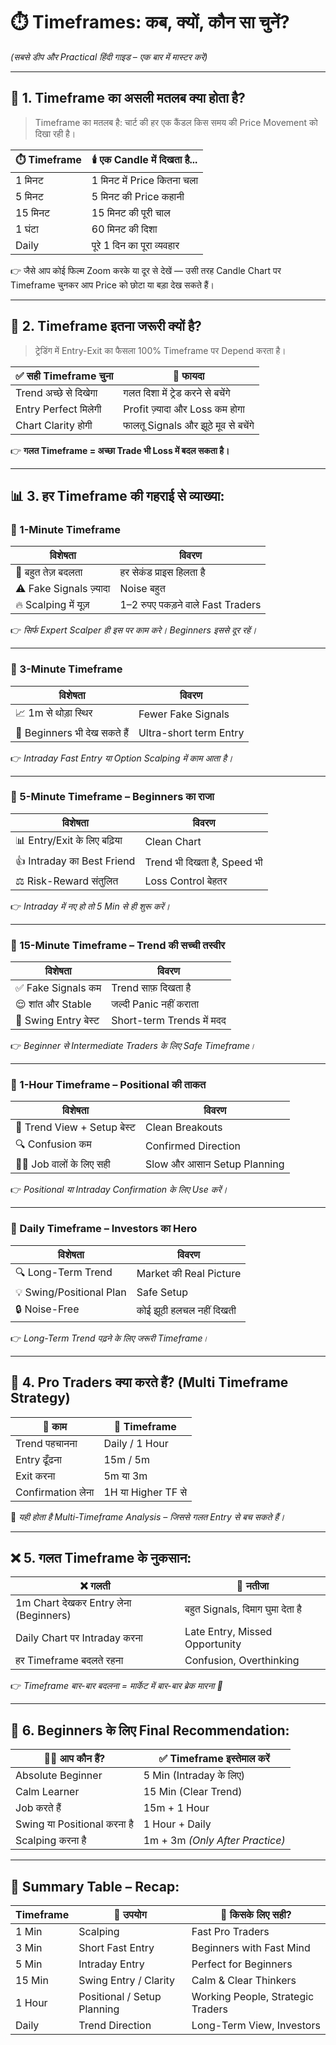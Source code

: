 # ⏱️ Timeframes: कब, क्यों, कौन सा चुनें?
*(सबसे डीप और Practical हिंदी गाइड – एक बार में मास्टर करें)*

---

## 🔰 1. Timeframe का असली मतलब क्या होता है?

> Timeframe का मतलब है: चार्ट की हर एक कैंडल किस समय की Price Movement को दिखा रही है।

| ⏱️ Timeframe | 🕯️ एक Candle में दिखता है...         |
|--------------|----------------------------------------|
| 1 मिनट        | 1 मिनट में Price कितना चला              |
| 5 मिनट        | 5 मिनट की Price कहानी                  |
| 15 मिनट       | 15 मिनट की पूरी चाल                    |
| 1 घंटा        | 60 मिनट की दिशा                       |
| Daily         | पूरे 1 दिन का पूरा व्यवहार             |

👉 जैसे आप कोई फिल्म Zoom करके या दूर से देखें — उसी तरह Candle Chart पर Timeframe चुनकर आप Price को छोटा या बड़ा देख सकते हैं।

---

## 🎯 2. Timeframe इतना जरूरी क्यों है?

> ट्रेडिंग में Entry-Exit का फैसला 100% Timeframe पर Depend करता है।

| ✅ सही Timeframe चुना    | 🎁 फायदा                             |
|--------------------------|--------------------------------------|
| Trend अच्छे से दिखेगा     | गलत दिशा में ट्रेड करने से बचेंगे      |
| Entry Perfect मिलेगी       | Profit ज़्यादा और Loss कम होगा         |
| Chart Clarity होगी        | फालतू Signals और झूठे मूव से बचेंगे     |

👉 **गलत Timeframe = अच्छा Trade भी Loss में बदल सकता है।**

---

## 📊 3. हर Timeframe की गहराई से व्याख्या:

### 🔹 1-Minute Timeframe

| विशेषता                | विवरण                                      |
|------------------------|---------------------------------------------|
| 🔁 बहुत तेज़ बदलता      | हर सेकंड प्राइस हिलता है                    |
| ⚠️ Fake Signals ज़्यादा | Noise बहुत                                  |
| 🔥 Scalping में यूज़     | 1–2 रुपए पकड़ने वाले Fast Traders           |
👉 *सिर्फ Expert Scalper ही इस पर काम करे। Beginners इससे दूर रहें।*

---

### 🔹 3-Minute Timeframe

| विशेषता                    | विवरण                                           |
|----------------------------|--------------------------------------------------|
| 📈 1m से थोड़ा स्थिर        | Fewer Fake Signals                              |
| 👶 Beginners भी देख सकते हैं | Ultra-short term Entry                          |
👉 *Intraday Fast Entry या Option Scalping में काम आता है।*

---

### 🔹 5-Minute Timeframe – Beginners का राजा

| विशेषता                    | विवरण                                           |
|----------------------------|--------------------------------------------------|
| 📊 Entry/Exit के लिए बढ़िया | Clean Chart                                     |
| 👍 Intraday का Best Friend | Trend भी दिखता है, Speed भी                    |
| ⚖️ Risk-Reward संतुलित     | Loss Control बेहतर                              |
👉 *Intraday में नए हो तो 5 Min से ही शुरू करें।*

---

### 🔹 15-Minute Timeframe – Trend की सच्ची तस्वीर

| विशेषता             | विवरण                                       |
|---------------------|----------------------------------------------|
| ✅ Fake Signals कम    | Trend साफ़ दिखता है                         |
| 😌 शांत और Stable     | जल्दी Panic नहीं कराता                     |
| 🔄 Swing Entry बेस्ट | Short-term Trends में मदद                   |
👉 *Beginner से Intermediate Traders के लिए Safe Timeframe।*

---

### 🔹 1-Hour Timeframe – Positional की ताकत

| विशेषता                     | विवरण                                  |
|-----------------------------|-----------------------------------------|
| 🧭 Trend View + Setup बेस्ट  | Clean Breakouts                        |
| 🔍 Confusion कम              | Confirmed Direction                    |
| 🧑‍💼 Job वालों के लिए सही     | Slow और आसान Setup Planning            |
👉 *Positional या Intraday Confirmation के लिए Use करें।*

---

### 🔹 Daily Timeframe – Investors का Hero

| विशेषता               | विवरण                                       |
|------------------------|----------------------------------------------|
| 🔍 Long-Term Trend     | Market की Real Picture                      |
| 💡 Swing/Positional Plan | Safe Setup                                  |
| 🔒 Noise-Free          | कोई झूठी हलचल नहीं दिखती                   |
👉 *Long-Term Trend पढ़ने के लिए जरूरी Timeframe।*

---

## 🧠 4. Pro Traders क्या करते हैं? (Multi Timeframe Strategy)

| 🧩 काम              | 🧭 Timeframe              |
|---------------------|---------------------------|
| Trend पहचानना        | Daily / 1 Hour             |
| Entry ढूँढना         | 15m / 5m                  |
| Exit करना            | 5m या 3m                   |
| Confirmation लेना     | 1H या Higher TF से        |

🎯 *यही होता है Multi-Timeframe Analysis – जिससे गलत Entry से बच सकते हैं।*

---

## ❌ 5. गलत Timeframe के नुकसान:

| ❌ गलती                            | 🚨 नतीजा                                      |
|------------------------------------|-----------------------------------------------|
| 1m Chart देखकर Entry लेना (Beginners) | बहुत Signals, दिमाग घुमा देता है              |
| Daily Chart पर Intraday करना        | Late Entry, Missed Opportunity               |
| हर Timeframe बदलते रहना             | Confusion, Overthinking                      |

👉 *Timeframe बार-बार बदलना = मार्केट में बार-बार ब्रेक मारना 🚗*

---

## 📌 6. Beginners के लिए Final Recommendation:

| 🧍‍♂️ आप कौन हैं?                | ✅ Timeframe इस्तेमाल करें              |
|-------------------------------|----------------------------------------|
| Absolute Beginner             | 5 Min (Intraday के लिए)               |
| Calm Learner                  | 15 Min (Clear Trend)                  |
| Job करते हैं                  | 15m + 1 Hour                          |
| Swing या Positional करना है    | 1 Hour + Daily                        |
| Scalping करना है              | 1m + 3m *(Only After Practice)*       |

---

## 🧾 Summary Table – Recap:

| Timeframe  | 🧠 उपयोग                     | 👤 किसके लिए सही?                    |
|------------|-----------------------------|---------------------------------------|
| 1 Min      | Scalping                    | Fast Pro Traders                     |
| 3 Min      | Short Fast Entry            | Beginners with Fast Mind             |
| 5 Min      | Intraday Entry              | Perfect for Beginners                |
| 15 Min     | Swing Entry / Clarity       | Calm & Clear Thinkers                |
| 1 Hour     | Positional / Setup Planning | Working People, Strategic Traders    |
| Daily      | Trend Direction             | Long-Term View, Investors            |
